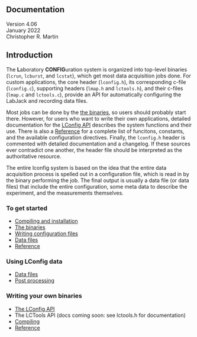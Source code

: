 ## <a name="top"></a> Documentation

Version 4.06  
January 2022  
Christopher R. Martin  


## <a name="intro"></a> Introduction
The **L**aboratory **CONFIG**uration system is organized into top-level binaries (`lcrun`, `lcburst`, and `lcstat`), which get most data acquisition jobs done. For custom applications, the core header (`lconfig.h`), its corresponding c-file (`lconfig.c`), supporting headers (`lmap.h` and `lctools.h`), and their c-files (`lmap.c` and `lctools.c`), provide an API for automatically configuring the LabJack and recording data files.

Most jobs can be done by the [the binaries](bin.md), so users should probably start there.  However, for users who want to write their own applications, detailed documentation for the [LConfig API](api.md) describes the system functions and their use.  There is also a [Reference](reference.md) for a complete list of funcitons, constants, and the available configuration directives.  Finally, the `lconfig.h` header is commented with detailed documentation and a changelog.  If these sources ever contradict one another, the header file should be interpreted as the authoritative resource.

The entire lconfig system is based on the idea that the entire data acquisition process is spelled out in a configuration file, which is read in by the binary performing the job.  The final output is usually a data file (or data files) that include the entire configuration, some meta data to describe the experiment, and the measurements themselves.

### To get started

- [Compiling and installation](compiling.md)
- [The binaries](bin.md)
- [Writing configuration files](config.md)
- [Data files](data.md)
- [Reference](reference.md)

### Using LConfig data

- [Data files](data.md)
- [Post processing](post.md)

### Writing your own binaries

- [The LConfig API](api.md)
- The LCTools API (docs coming soon: see lctools.h for documentation)
- [Compiling](compiling.md)
- [Reference](reference.md)

